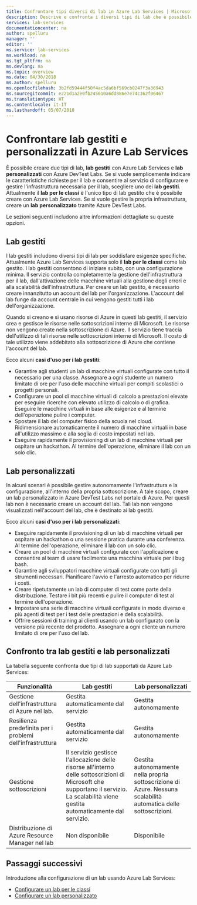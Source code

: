```yaml
---
title: Confrontare tipi diversi di lab in Azure Lab Services | Microsoft Docs
description: Descrive e confronta i diversi tipi di lab che è possibile creare usando Azure Lab Services (in precedenza DevTest Labs).
services: lab-services
documentationcenter: na
author: spelluru
manager: ''
editor: ''
ms.service: lab-services
ms.workload: na
ms.tgt_pltfrm: na
ms.devlang: na
ms.topic: overview
ms.date: 04/30/2018
ms.author: spelluru
ms.openlocfilehash: 3b2fd59444f50f4ac5da6bf569cb0247f3a36943
ms.sourcegitcommit: e221d1a2e0fb245610a6dd886e7e74c362f06467
ms.translationtype: HT
ms.contentlocale: it-IT
ms.lasthandoff: 05/07/2018
---
```

# <a name="compare-managed-and-custom-labs-in-azure-lab-services"></a>Confrontare lab gestiti e personalizzati in Azure Lab Services
È possibile creare due tipi di lab, **lab gestiti** con Azure Lab Services e **lab personalizzati** con Azure DevTest Labs. Se si vuole semplicemente indicare le caratteristiche richieste per il lab e consentire al servizio di configurare e gestire l'infrastruttura necessaria per il lab, scegliere uno dei **lab gestiti**. Attualmente il **lab per le classi** è l'unico tipo di lab gestito che è possibile creare con Azure Lab Services. Se si vuole gestire la propria infrastruttura, creare un **lab personalizzato** tramite Azure DevTest Labs.

Le sezioni seguenti includono altre informazioni dettagliate su queste opzioni. 

## <a name="managed-labs"></a>Lab gestiti
I lab gestiti includono diversi tipi di lab per soddisfare esigenze specifiche. Attualmente Azure Lab Services supporta solo il **lab per le classi** come lab gestito. I lab gestiti consentono di iniziare subito, con una configurazione minima. Il servizio controlla completamente la gestione dell'infrastruttura per il lab, dall'attivazione delle macchine virtuali alla gestione degli errori e alla scalabilità dell'infrastruttura. Per creare un lab gestito, è necessario creare innanzitutto un account del lab per l'organizzazione. L'account del lab funge da account centrale in cui vengono gestiti tutti i lab dell'organizzazione. 

Quando si creano e si usano risorse di Azure in questi lab gestiti, il servizio crea e gestisce le risorse nelle sottoscrizioni interne di Microsoft. Le risorse non vengono create nella sottoscrizione di Azure. Il servizio tiene traccia dell'utilizzo di tali risorse nelle sottoscrizioni interne di Microsoft. Il costo di tale utilizzo viene addebitato alla sottoscrizione di Azure che contiene l'account del lab.   

Ecco alcuni **casi d'uso per i lab gestiti**: 

- Garantire agli studenti un lab di macchine virtuali configurate con tutto il necessario per una classe. Assegnare a ogni studente un numero limitato di ore per l'uso delle macchine virtuali per compiti scolastici o progetti personali.
- Configurare un pool di macchine virtuali di calcolo a prestazioni elevate per eseguire ricerche con elevato utilizzo di calcolo o di grafica. Eseguire le macchine virtuali in base alle esigenze e al termine dell'operazione pulire i computer. 
- Spostare il lab del computer fisico della scuola nel cloud. Ridimensionare automaticamente il numero di macchine virtuali in base all'utilizzo massimo e alla soglia di costo impostati nel lab.  
- Eseguire rapidamente il provisioning di un lab di macchine virtuali per ospitare un hackathon. Al termine dell'operazione, eliminare il lab con un solo clic. 


## <a name="custom-labs"></a>Lab personalizzati
In alcuni scenari è possibile gestire autonomamente l'infrastruttura e la configurazione, all'interno della propria sottoscrizione. A tale scopo, creare un lab personalizzato in Azure DevTest Labs nel portale di Azure. Per questi lab non è necessario creare un account del lab. Tali lab non vengono visualizzati nell'account del lab, che è destinato ai lab gestiti.  

Ecco alcuni **casi d'uso per i lab personalizzati**: 

- Eseguire rapidamente il provisioning di un lab di macchine virtuali per ospitare un hackathon o una sessione pratica durante una conferenza. Al termine dell'operazione, eliminare il lab con un solo clic. 
- Creare un pool di macchine virtuali configurate con l'applicazione e consentire al team di usare facilmente una macchina virtuale per i bug bash.  
- Garantire agli sviluppatori macchine virtuali configurate con tutti gli strumenti necessari. Pianificare l'avvio e l'arresto automatico per ridurre i costi. 
- Creare ripetutamente un lab di computer di test come parte della distribuzione. Testare i bit più recenti e pulire il computer di test al termine dell'operazione. 
- Impostare una serie di macchine virtuali configurate in modo diverso e più agenti di test per i test delle prestazioni e della scalabilità. 
- Offrire sessioni di training ai clienti usando un lab configurato con la versione più recente del prodotto. Assegnare a ogni cliente un numero limitato di ore per l'uso del lab. 


## <a name="managed-labs-vs-custom-labs"></a>Confronto tra lab gestiti e lab personalizzati
La tabella seguente confronta due tipi di lab supportati da Azure Lab Services: 

| Funzionalità | Lab gestiti | Lab personalizzati |
| -------- | ----------------  | ---------- |
| Gestione dell'infrastruttura di Azure nel lab. |  Gestita automaticamente dal servizio | Gestita autonomamente  |
| Resilienza predefinita per i problemi dell'infrastruttura | Gestita automaticamente dal servizio | Gestita autonomamente  |
| Gestione sottoscrizioni | Il servizio gestisce l'allocazione delle risorse all'interno delle sottoscrizioni di Microsoft che supportano il servizio. La scalabilità viene gestita automaticamente dal servizio. | Gestita autonomamente nella propria sottoscrizione di Azure. Nessuna scalabilità automatica delle sottoscrizioni. |
| Distribuzione di Azure Resource Manager nel lab | Non disponibile | Disponibile |

## <a name="next-steps"></a>Passaggi successivi
Introduzione alla configurazione di un lab usando Azure Lab Services:

- [Configurare un lab per le classi](tutorial-setup-classroom-lab.md)
- [Configurare un lab personalizzato](tutorial-create-custom-lab.md)

